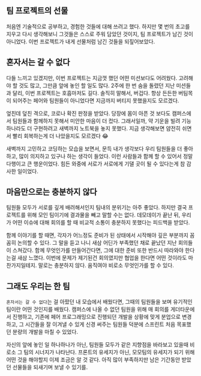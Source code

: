 ## 팀 프로젝트의 선물

처음엔 기술적으로 공부하고, 경험한 것들에 대해 쓰려고 했다. 하지만 몇 번의 초고를 지우고 다시 생각해보니 그것들은 스스로 주워 담았던 것이지, 팀 프로젝트가 남긴 것이 아니었다. 이번 프로젝트가 내게 선물처럼 남긴 것들을 되짚어보았다.


## 혼자서는 갈 수 없다

다들 느끼고 있겠지만, 이번 프로젝트는 지금껏 했던 어떤 미션보다도 어려웠다. 고려해야 할 것도 많고, 그만큼 앞에 놓인 할 일도 많다. 2주에 한 번 숨을 돌렸던 지난 미션들과 달리, 이번 프로젝트는 호흡마저도 길다. 솔직히 말해서, 버겁다. 항상 든든한 버팀목이 되어주는 페어와 팀원들이 아니었다면 지금까지 버티지 못했을지도 모르겠다.

엎친데 덮친 격으로, 코로나 확진 판정을 받았다. 당장에 몸이 아픈 것 보다도 캠퍼스에서 팀원들과 함께하지 못해서 미안한 마음이 더 컸다. 그래서일까, 약 기운을 빌려 기능 하나라도 더 구현하려고 새벽까지 노트북을 놓지 못했다. 지금 생각해보면 얌전히 쉬면서 빨리 회복하는게 더 나았을지도 모르겠다 😂

새벽까지 고민하고 코딩하는 모습을 보면서, 문득 내가 생각보다 우리 팀원들을 더 좋아하고, 많이 의지하고 있구나 하는 생각이 들었다. 이런 사람들과 함께 할 수 있어서 정말 다행이고 큰 행운이었다. 힘든 와중에 서로가 서로에게 기댈 곳이 될 수 있다는게 참 감사한 일이었다.


## 마음만으로는 충분하지 않다

팀원들 모두가 서로를 깊게 배려해서인지 팀내의 분위기는 아주 좋았다. 하지만 결국 프로젝트를 위해 모인 팀이기에 결과물을 빼고 말할 수는 없다. 데모데이가 끝난 뒤, 우리가 어떤 이슈에 대해 회의를 할 때 비교적 소통이 충분하지 못했다는 피드백을 받았다. 

함께 이야기를 할 때면, 각자가 어느정도 준비가 된 상태에서 시작해야 깊은 부분까지 꼼꼼히 논의할 수 있다. 그 말을 듣고 나니 새삼 어딘가 부족했던 채로 끝났던 지난 회의들이 스쳐갔다. 함께 무엇인가를 만들어간다면, 그에 대한 준비 또한 반드시 따라와야 한다는걸 새삼 느꼈다. 이번에 문제가 제기된건 회의였지만 협업을 한다면 어떤 것이라도 마찬가지일테지. 말로는 충분하지 않다. 움직여야 비로소 무엇인가를 할 수 있다.


## 그래도 우리는 한 팀

`혼자서는 갈 수 없다`는 걸 아팠던 내 모습에서 배웠다면, 그때의 팀원들을 보며 유기적인 팀이란 어떤 것인지를 배웠다. 캠퍼스에 나올 수 없던 팀원을 위해 매 회의를 게더타운에서 진행하고, 기존에 페어 프로그래밍으로 진행되던 개발을 상황에 맞게 분업으로 변경하고, 그 시간들을 잘 이겨낼 수 있게 신경 써주는 팀원들 덕분에 스프린트 처음 목표했던 분량의 개발을 마칠 수 있었다.

자신의 앞에 놓인 일 하나하나가 아닌, 팀원들 모두가 같은 지향점을 바라보고 있을때 비로소 그 팀의 시너지가 나타난다. 프론트의 유세지가 아닌, 모모팀의 유세지가 되기 위해 어떤 것을 해야할지 이제 조금은 알 것 같다. 아직 많이 부족하지만 남은 기간동안 받았던 선물들을 되새기며 보낼 수 있기를.
